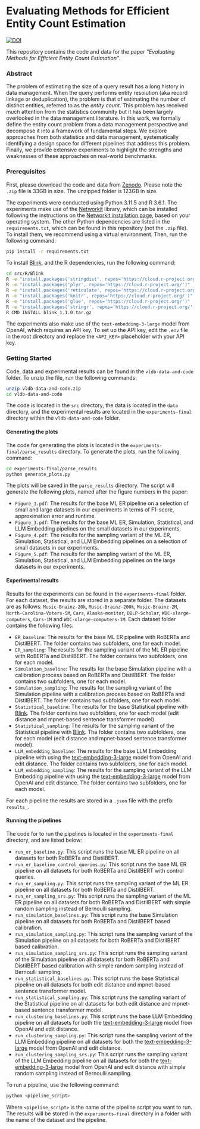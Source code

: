 # Evaluating Methods for Efficient Entity Count Estimation
[![DOI](https://zenodo.org/badge/DOI/10.5281/zenodo.15023917.svg)](https://doi.org/10.5281/zenodo.15023917)

This repository contains the code and data for the paper *"Evaluating Methods for Efficient Entity Count Estimation"*. 

### Abstract
The problem of estimating the size of a query result has a long history in data management. When the query performs entity resolution (aka record linkage or deduplication), the problem is that of estimating the number of distinct entities, referred to as the *entity count*. This problem has received much attention from the statistics community but it has been largely overlooked in the data management literature. In this work, we formally define the entity count problem from a data management perspective and decompose it into a framework of fundamental steps. We explore approaches from both statistics and data management, systematically identifying a design space for different pipelines that address this problem. Finally, we provide extensive experiments to highlight the strengths and weaknesses of these approaches on real-world benchmarks.


### Prerequisites
First, please download the code and data from [Zenodo](https://doi.org/10.5281/zenodo.15023917). Please note the `.zip` file is 33GB in size. The unzipped folder is 123GB in size. 

The experiments were conducted using Python 3.11.5 and R 3.6.1. The experiments make use of the [Networkit](https://networkit.github.io/) library, which can be installed following the instructions on the [Networkit installation page](https://networkit.github.io/get_started.html), based on your operating system. The other Python dependencies are listed in the `requirements.txt`, which can be found in this repository (not the `.zip` file). To install them, we recommend using a virtual environment. Then, run the following command:

```bash 
pip install -r requirements.txt
```

To install [Blink](https://projecteuclid.org/journals/bayesian-analysis/volume-10/issue-4/Entity-Resolution-with-Empirically-Motivated-Priors/10.1214/15-BA965SI.full), and the R dependencies, run the following command:

```bash
cd src/R/Blink
R -e "install.packages('stringdist', repos='https://cloud.r-project.org/')"
R -e "install.packages('plyr', repos='https://cloud.r-project.org/')"
R -e "install.packages('reticulate', repos='https://cloud.r-project.org/')"
R -e "install.packages('knitr', repos='https://cloud.r-project.org/')"
R -e "install.packages('glue', repos='https://cloud.r-project.org/')"
R -e "install.packages('stringr', repos='https://cloud.r-project.org/')"
R CMD INSTALL blink_1.1.0.tar.gz
```

The experiments also make use of the `text-embedding-3-large` model from OpenAI, which requires an API key. To set up the API key, edit the `.env` file in the root directory and replace the `<API_KEY>` placeholder with your API key.


### Getting Started
Code, data and experimental results can be found in the `vldb-data-and-code` folder. To unzip the file, run the following commands:

```bash
unzip vldb-data-and-code.zip
cd vldb-data-and-code
```

The code is located in the `src` directory, the data is located in the `data` directory, and the experimental results are located in the `experiments-final` directory within the `vldb-data-and-code` folder.

#### Generating the plots
The code for generating the plots is located in the `experiments-final/parse_results` directory. To generate the plots, run the following command:

```bash
cd experiments-final/parse_results
python generate_plots.py
```

The plots will be saved in the `parse_results` directory. The script will generate the following plots, named after the figure numbers in the paper:
- `Figure_1.pdf`: The results for the base ML ER pipeline on a selection of small and large datasets in our experiments in terms of F1-score, approximation error and runtime.
- `Figure_3.pdf`: The results for the base ML ER, Simulation, Statistical, and LLM Embedding pipelines on the small datasets in our experiments.
- `Figure_4.pdf`: The results for the sampling variant of the ML ER, Simulation, Statistical, and LLM Embedding pipelines on a selection of small datasets in our experiments.
- `Figure_5.pdf`: The results for the sampling variant of the ML ER, Simulation, Statistical, and LLM Embedding pipelines on the large datasets in our experiments.


#### Experimental results
Results for the experiments can be found in the `experiments-final` folder. For each dataset, the results are stored in a separate folder. The datasets are as follows: `Music-Brainz-20k`, `Music-Brainz-200k`, `Music-Brainz-2M`, `North-Carolina-Voters-5M`, `Cars`, `Alaska-monitor`, `DBLP-Scholar`, `WDC-xlarge-computers`, `Cars-1M` and `WDC-xlarge-computers-1M`. Each dataset folder contains the following files:
- `ER_baseline`: The results for the base ML ER pipeline with RoBERTa and DistilBERT. The folder contains two subfolders, one for each model.
- `ER_sampling`: The results for the sampling variant of the ML ER pipeline with RoBERTa and DistilBERT. The folder contains two subfolders, one for each model.
- `Simulation_baseline`: The results for the base Simulation pipeline with a calibration process based on RoBERTa and DistilBERT. The folder contains two subfolders, one for each model.
- `Simulation_sampling`: The results for the sampling variant of the Simulation pipeline with a calibration process based on RoBERTa and DistilBERT. The folder contains two subfolders, one for each model.
- `Statistical_baseline`: The results for the base Statistical pipeline with [Blink](https://projecteuclid.org/journals/bayesian-analysis/volume-10/issue-4/Entity-Resolution-with-Empirically-Motivated-Priors/10.1214/15-BA965SI.full). The folder contains two subfolders, one for each model (edit distance and mpnet-based sentence transformer model).
- `Statistical_sampling`: The results for the sampling variant of the Statistical pipeline with [Blink](https://projecteuclid.org/journals/bayesian-analysis/volume-10/issue-4/Entity-Resolution-with-Empirically-Motivated-Priors/10.1214/15-BA965SI.full). The folder contains two subfolders, one for each model (edit distance and mpnet-based sentence transformer model).
- `LLM_embedding_baseline`: The results for the base LLM Embedding pipeline with using the [text-embedding-3-large](https://platform.openai.com/docs/guides/embeddings) model from OpenAI and edit distance. The folder contains two subfolders, one for each model.
- `LLM_embedding_sampling`: The results for the sampling variant of the LLM Embedding pipeline with using the [text-embedding-3-large](https://platform.openai.com/docs/guides/embeddings) model from OpenAI and edit distance. The folder contains two subfolders, one for each model.

For each pipeline the results are stored in a `.json` file with the prefix `results_`.




#### Running the pipelines
The code for to run the pipelines is located in the `experiments-final` directory, and are listed below:
- `run_er_baseline.py`: This script runs the base ML ER pipeline on all datasets for both RoBERTa and DistilBERT.
- `run_er_baseline_control_queries.py`: This script runs the base ML ER pipeline on all datasets for both RoBERTa and DistilBERT with control queries.
- `run_er_sampling.py`: This script runs the sampling variant of the ML ER pipeline on all datasets for both RoBERTa and DistilBERT.
- `run_er_sampling_srs.py`: This script runs the sampling variant of the ML ER pipeline on all datasets for both RoBERTa and DistilBERT with simple random sampling instead of Bernoulli sampling.
- `run_simulation_baselines.py`: This script runs the base Simulation pipeline on all datasets for both RoBERTa and DistilBERT based calibration.
- `run_simulation_sampling.py`: This script runs the sampling variant of the Simulation pipeline on all datasets for both RoBERTa and DistilBERT based calibration.
- `run_simulation_sampling_srs.py`: This script runs the sampling variant of the Simulation pipeline on all datasets for both RoBERTa and DistilBERT based calibration with simple random sampling instead of Bernoulli sampling.
- `run_statistical_baselines.py`: This script runs the base Statistical pipeline on all datasets for both edit distance and mpnet-based sentence transformer model.
- `run_statistical_sampling.py`: This script runs the sampling variant of the Statistical pipeline on all datasets for both edit distance and mpnet-based sentence transformer model.
- `run_clustering_baselines.py`: This script runs the base LLM Embedding pipeline on all datasets for both the [text-embedding-3-large](https://platform.openai.com/docs/guides/embeddings) model from OpenAI and edit distance.
- `run_clustering_sampling.py`: This script runs the sampling variant of the LLM Embedding pipeline on all datasets for both the [text-embedding-3-large](https://platform.openai.com/docs/guides/embeddings) model from OpenAI and edit distance.
- `run_clustering_sampling_srs.py`: This script runs the sampling variant of the LLM Embedding pipeline on all datasets for both the [text-embedding-3-large](https://platform.openai.com/docs/guides/embeddings) model from OpenAI and edit distance with simple random sampling instead of Bernoulli sampling.


To run a pipeline, use the following command:

````bash 
python <pipeline_script> 
````

Where `<pipeline_script>` is the name of the pipeline script you want to run. The results will be stored in the `experiments-final` directory in a folder with the name of the dataset and the pipeline.
